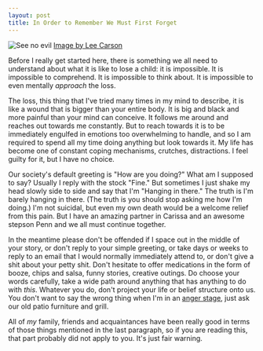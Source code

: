 ```yaml
---
layout: post
title: In Order to Remember We Must First Forget
---
```


![See no evil]({{site.url}}/assets/2010/09/blindfold.jpg)
<span class="small">[Image by Lee Carson](https://flic.kr/p/5uErxo)</span>

Before I really get started here, there is something we all need to understand about what it is like to lose a child: it is impossible. It is impossible to comprehend. It is impossible to think about. It is impossible to even mentally _approach_ the loss. 

The loss, this thing that I've tried many times in my mind to describe, it is like a wound that is bigger than your entire body. It is big and black and more painful than your mind can conceive. It follows me around and reaches out towards me constantly. But to reach towards it is to be immediately engulfed in emotions too overwhelming to handle, and so I am required to spend all my time doing anything but look towards it. My life has become one of constant coping mechanisms, crutches, distractions. I feel guilty for it, but I have no choice. 

Our society's default greeting is "How are you doing?" What am I supposed to say? Usually I reply with the stock "Fine." But sometimes I just shake my head slowly side to side and say that I'm "Hanging in there." The truth is I'm barely hanging in there. (The truth is you should stop asking me how I'm doing.) I'm not suicidal, but even my own death would be a welcome relief from this pain. But I have an amazing partner in Carissa and an awesome stepson Penn and we all must continue together.

In the meantime please don't be offended if I space out in the middle of your story, or don't reply to your simple greeting, or take days or weeks to reply to an email that I would normally immediately attend to, or don't give a shit about your petty shit. Don't hesitate to offer medications in the form of booze, chips and salsa, funny stories, creative outings. Do choose your words carefully, take a wide path around anything that has anything to do with _this_. Whatever you do, don't project your life or belief structure onto us. You don't want to say the wrong thing when I'm in an [anger stage](http://en.wikipedia.org/wiki/K%C3%BCbler-Ross_model), just ask our old patio furniture and grill.

<span class="small">All of _my_ family, friends and acquaintances have been really good in terms of those things mentioned in the last paragraph, so if you are reading this, that part probably did not apply to you. It's just fair warning.</span>
